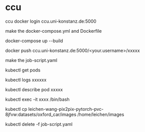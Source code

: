 # ccu
ccu
docker login ccu.uni-konstanz.de:5000

make the docker-compose.yml and Dockerfile

docker-compose up --build

docker push ccu.uni-konstanz.de:5000/<your.username>/xxxxx


make the job-script.yaml


kubectl get pods

kubectl logs xxxxxx

kubectl describe pod xxxxx

kubectl exec -it xxxx /bin/bash

kubectl cp leichen-wang-pix2pix-pytorch-pvc-8jfvw:datasets/oxford_car/images /home/leichen/images

kubectl delete -f job-script.yaml
